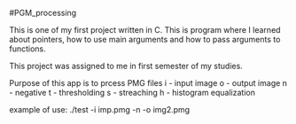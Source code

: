 #PGM_processing

This is one of my first project written in C. This is program where I learned about pointers, how to use main arguments and how to pass arguments to functions. 

This project was assigned to me in first semester of my studies.

Purpose of this app is to prcess PMG files 
i - input image
o - output image
n - negative
t - thresholding
s - streaching
h - histogram equalization

example of use: ./test -i imp.pmg -n -o img2.pmg
